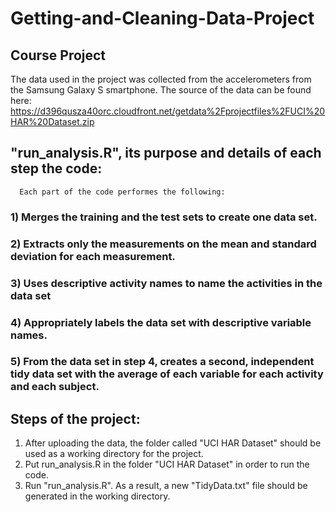 # Getting-and-Cleaning-Data-Project
## Course Project

The data used in the project was collected from the accelerometers from the Samsung Galaxy S smartphone. The source of the data can be found here: https://d396qusza40orc.cloudfront.net/getdata%2Fprojectfiles%2FUCI%20HAR%20Dataset.zip

## "run_analysis.R", its purpose and details of each step the code:  
      Each part of the code performes the following:
### 1) Merges the training and the test sets to create one data set. 

### 2) Extracts only the measurements on the mean and standard deviation for each measurement. 

### 3) Uses descriptive activity names to name the activities in the data set

### 4) Appropriately labels the data set with descriptive variable names. 

### 5) From the data set in step 4, creates a second, independent tidy data set with the average of each variable for each activity and each subject.

## Steps of the project:

1) After uploading the data, the folder called "UCI HAR Dataset" should be used as a working directory for the project.  
2) Put run_analysis.R in the folder "UCI HAR Dataset" in order to run the code.
3) Run "run_analysis.R". As a result, a new "TidyData.txt" file should be generated in the working directory.


